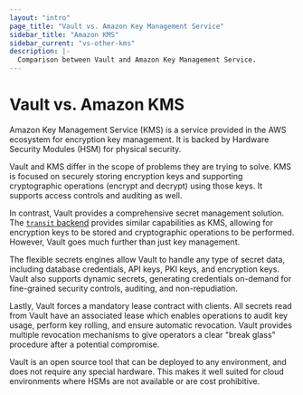 ```yaml
---
layout: "intro"
page_title: "Vault vs. Amazon Key Management Service"
sidebar_title: "Amazon KMS"
sidebar_current: "vs-other-kms"
description: |-
  Comparison between Vault and Amazon Key Management Service.
---
```


# Vault vs. Amazon KMS

Amazon Key Management Service (KMS) is a service provided in the AWS ecosystem
for encryption key management. It is backed by Hardware Security Modules (HSM)
for physical security.

Vault and KMS differ in the scope of problems they are trying to solve.  KMS is
focused on securely storing encryption keys and supporting cryptographic
operations (encrypt and decrypt) using those keys. It supports access controls
and auditing as well.

In contrast, Vault provides a comprehensive secret management solution.  The
[`transit` backend](/docs/secrets/transit/index.html) provides similar
capabilities as KMS, allowing for encryption keys to be stored and
cryptographic operations to be performed. However, Vault goes much further than
just key management.

The flexible secrets engines allow Vault to handle any type of secret data,
including database credentials, API keys, PKI keys, and encryption keys.  Vault
also supports dynamic secrets, generating credentials on-demand for
fine-grained security controls, auditing, and non-repudiation.

Lastly, Vault forces a mandatory lease contract with clients. All secrets read
from Vault have an associated lease which enables operations to audit key
usage, perform key rolling, and ensure automatic revocation. Vault provides
multiple revocation mechanisms to give operators a clear "break glass"
procedure after a potential compromise.

Vault is an open source tool that can be deployed to any environment, and does
not require any special hardware. This makes it well suited for cloud
environments where HSMs are not available or are cost prohibitive.

